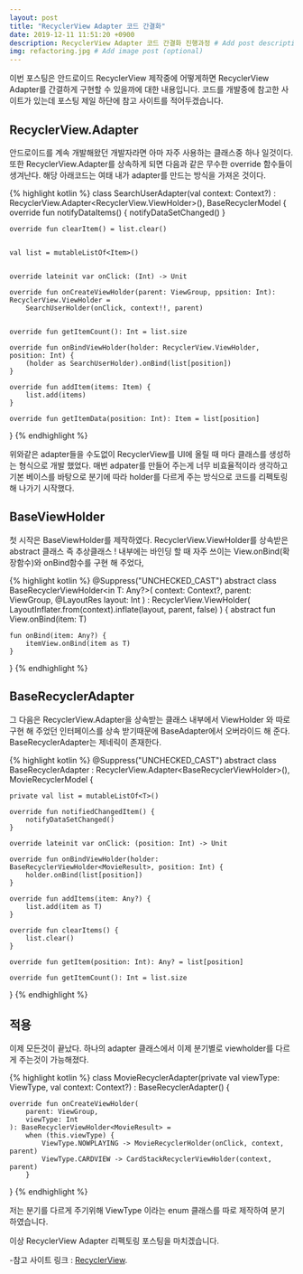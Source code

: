 ```yaml
---
layout: post
title: "RecyclerView Adapter 코드 간결화"
date: 2019-12-11 11:51:20 +0900
description: RecyclerView Adapter 코드 간결화 진행과정 # Add post description (optional)
img: refactoring.jpg # Add image post (optional)
---
```


이번 포스팅은 안드로이드 RecyclerView 제작중에 어떻게하면 RecyclerView Adapter를 간결하게 구현할 수 있을까에 대한 내용입니다.
코드를 개발중에 참고한 사이트가 있는데 포스팅 제일 하단에 참고 사이트를 적어두겠습니다.

## RecyclerView.Adapter

안드로이드를 계속 개발해왔던 개발자라면 아마 자주 사용하는 클래스중 하나 일것이다. 또한 RecyclerView.Adapter를 상속하게 되면 다음과 같은 무수한 override 함수들이 생겨난다.
해당 아래코드는 여태 내가 adapter를 만드는 방식을 가져온 것이다.

{% highlight kotlin %}
class SearchUserAdapter(val context: Context?) : RecyclerView.Adapter<RecyclerView.ViewHolder>(),
BaseRecyclerModel<Item> {
override fun notifyDataItems() {
notifyDataSetChanged()
}

    override fun clearItem() = list.clear()


    val list = mutableListOf<Item>()


    override lateinit var onClick: (Int) -> Unit

    override fun onCreateViewHolder(parent: ViewGroup, ppsition: Int): RecyclerView.ViewHolder =
        SearchUserHolder(onClick, context!!, parent)


    override fun getItemCount(): Int = list.size

    override fun onBindViewHolder(holder: RecyclerView.ViewHolder, position: Int) {
        (holder as SearchUserHolder).onBind(list[position])
    }

    override fun addItem(items: Item) {
        list.add(items)
    }

    override fun getItemData(position: Int): Item = list[position]

}
{% endhighlight %}

위와같은 adapter들을 수도없이 RecyclerView를 UI에 올릴 때 마다 클래스를 생성하는 형식으로 개발 했었다. 매번 adpater를 만들어 주는게 너무 비효율적이라 생각하고 기본 베이스를 바탕으로 분기에 따라 holder를 다르게 주는 방식으로 코드를 리펙토링 해 나가기 시작했다.

## BaseViewHolder

첫 시작은 BaseViewHolder를 제작하였다. RecyclerView.ViewHolder를 상속받은 abstract 클래스 즉 추상클래스 ! 내부에는 바인딩 할 때 자주 쓰이는 View.onBind(확장함수)와 onBind함수를 구현 해 주었다,

{% highlight kotlin %}
@Suppress("UNCHECKED_CAST")
abstract class BaseRecyclerViewHolder<in T: Any?>(
context: Context?,
parent: ViewGroup, @LayoutRes layout: Int
) : RecyclerView.ViewHolder(
LayoutInflater.from(context).inflate(layout, parent, false)
) {
abstract fun View.onBind(item: T)

    fun onBind(item: Any?) {
        itemView.onBind(item as T)
    }

}
{% endhighlight %}

## BaseRecyclerAdapter

그 다음은 RecyclerView.Adapter<VM>을 상속받는 클래스 내부에서 ViewHolder 와 따로 구현 해 주었던 인터페이스를 상속 받기때문에 BaseAdapter에서 오버라이드 해 준다.
BaseRecyclerAdapter는 제네릭이 존재한다.

{% highlight kotlin %}
@Suppress("UNCHECKED_CAST")
abstract class BaseRecyclerAdapter<in T>
: RecyclerView.Adapter<BaseRecyclerViewHolder<MovieResult>>(),
MovieRecyclerModel {

    private val list = mutableListOf<T>()

    override fun notifiedChangedItem() {
        notifyDataSetChanged()
    }

    override lateinit var onClick: (position: Int) -> Unit

    override fun onBindViewHolder(holder: BaseRecyclerViewHolder<MovieResult>, position: Int) {
        holder.onBind(list[position])
    }

    override fun addItems(item: Any?) {
        list.add(item as T)
    }

    override fun clearItems() {
        list.clear()
    }

    override fun getItem(position: Int): Any? = list[position]

    override fun getItemCount(): Int = list.size

}
{% endhighlight %}

## 적용

이제 모든것이 끝났다. 하나의 adapter 클래스에서 이제 분기별로 viewholder를 다르게 주는것이 가능해졌다.

{% highlight kotlin %}
class MovieRecyclerAdapter(private val viewType: ViewType, val context: Context?) :
BaseRecyclerAdapter<MovieResult>() {

    override fun onCreateViewHolder(
        parent: ViewGroup,
        viewType: Int
    ): BaseRecyclerViewHolder<MovieResult> =
        when (this.viewType) {
            ViewType.NOWPLAYING -> MovieRecyclerHolder(onClick, context, parent)
            ViewType.CARDVIEW -> CardStackRecyclerViewHolder(context, parent)
        }

}
{% endhighlight %}

저는 분기를 다르게 주기위해 ViewType 이라는 enum 클래스를 따로 제작하여 분기 하였습니다.

이상 RecyclerView Adapter 리펙토링 포스팅을 마치겠습니다.

-참고 사이트
링크 : [RecyclerView](https://thdev.tech/android/2018/01/31/Recycler-Adapter-Distinguish/).
